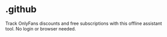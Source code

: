 # .github
Track OnlyFans discounts and free subscriptions with this offline assistant tool. No login or browser needed.
